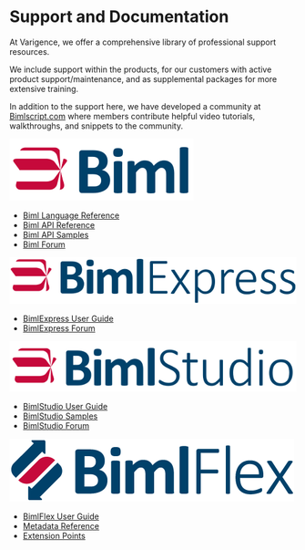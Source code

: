 # Support and Documentation

At Varigence, we offer a comprehensive library of professional support resources.

We include support within the products, for our customers with active product support/maintenance, and as supplemental packages for more extensive training.

In addition to the support here, we have developed a community at [Bimlscript.com](http://bimlscript.com) where members contribute helpful video tutorials, walkthroughs, and snippets to the community.

![Biml -h38px](content/images/biml.svg)

* [Biml Language Reference](biml/language-reference)
* [Biml API Reference](biml/api-reference/Varigence.Langugages.Biml.AstRootNode)
* [Biml API Samples](biml/snippets/index.md)
* [Biml Forum](https://varigence.com/Forums?forumName=Biml)

![BimlExpress -h38px](content/images/bimlexpress.svg)

* [BimlExpress User Guide](bimlexpress/index.md)
* [BimlExpress Forum](https://varigence.com/Forums?forumName=Biml)

![BimlStudio -h38px](content/images/bimlstudio.svg)

* [BimlStudio User Guide](bimlstudio/index.md)
* [BimlStudio Samples](bimlstudio/index.md)
* [BimlStudio Forum](https://varigence.com/Forums?forumName=BimlStudio)

![BimlFlex -h38px](content/images/bimlflex.png)

* [BimlFlex User Guide](bimlflex/index.md)
* [Metadata Reference](bimlflex/user-guide/metadata-entity-definitions.md)
* [Extension Points](bimlflex/user-guide/extension-point-definitions.md)
